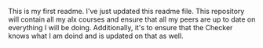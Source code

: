This is my first readme.
I've just updated this readme file.
This repository will contain all my alx courses and ensure that all my peers are up to date on everything I will be doing.
Additionally, it's to ensure that the Checker knows what I am doind and is updated on that as well.
